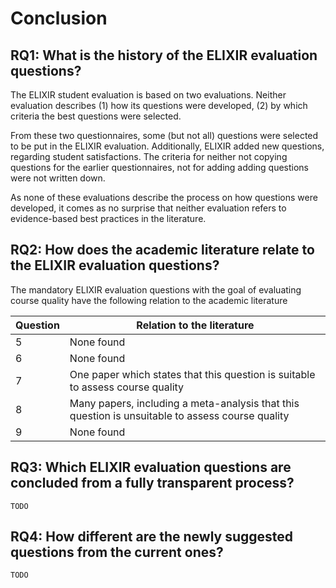 # Conclusion

## RQ1: What is the history of the ELIXIR evaluation questions?

The ELIXIR student evaluation is based on two evaluations.
Neither evaluation describes (1) how its questions were developed,
(2) by which criteria the best questions were
selected.

From these two questionnaires, some (but not all) questions were
selected to be put in the ELIXIR evaluation.
Additionally, ELIXIR added new questions, regarding student
satisfactions.
The criteria for neither not copying questions for the earlier
questionnaires, not for adding adding questions were not written down.

As none of these evaluations describe the process on how questions
were developed, it comes as no surprise that neither
evaluation refers to evidence-based best practices in the literature.

## RQ2: How does the academic literature relate to the ELIXIR evaluation questions?

The mandatory ELIXIR evaluation questions with the goal of evaluating
course quality have the following relation to the academic literature

<!-- markdownlint-disable MD013 --><!-- Tables cannot be split up over lines, hence will break 80 characters per line -->

Question|Relation to the literature
--------|-----------------------------------------------------------------------------------------
5       |None found
6       |None found
7       |One paper which states that this question is suitable to assess course quality
8       |Many papers, including a meta-analysis that this question is unsuitable to assess course quality
9       |None found

<!-- markdownlint-enable MD013 -->

<!-- markdownlint-disable MD013 --><!-- Headings cannot be split up over lines, hence will break 80 characters per line -->

## RQ3: Which ELIXIR evaluation questions are concluded from a fully transparent process?

<!-- markdownlint-enable MD013 -->

`TODO`

## RQ4: How different are the newly suggested questions from the current ones?

`TODO`

